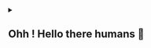 <div align="center">
<a href="https://github.com/offensive-vk/">
   <picture>
    <source media="(prefers-color-scheme: dark)" srcset="https://ssr-contributions-svg.vercel.app/_/offensive-vk?chart=3dbar&gap=0.6&scale=2&flatten=2&animation=wave&animation_duration=4&animation_delay=0.06&animation_amplitude=24&animation_frequency=0.1&animation_wave_center=0_3&format=svg&weeks=34&theme=native&dark=true">
    <source media="(prefers-color-scheme: light)" srcset="https://ssr-contributions-svg.vercel.app/_/offensive-vk?chart=3dbar&gap=0.6&scale=2&flatten=2&animation=wave&animation_duration=4&animation_delay=0.06&animation_amplitude=24&animation_frequency=0.1&animation_wave_center=0_3&format=svg&weeks=34&theme=native">
    <img alt="" src="[https://ssr-contributions-svg.vercel.app/_/offensive-vk?chart=3dbar&flatten=1&weeks=40&animation=wave&format=svg&gap=0.6&animation_frequency=0.2&animation_amplitude=20&theme=pink](https://ssr-contributions-svg.vercel.app/_/offensive-vk?chart=3dbar&gap=0.6&scale=2&flatten=2&animation=wave&animation_duration=4&animation_delay=0.06&animation_amplitude=24&animation_frequency=0.1&animation_wave_center=0_3&format=svg&weeks=34&theme=native)" >
  </picture>
</a>

</div>

<details>
   <summary><h2>Ohh ! Hello there humans 👋</h2></summary>

   <i>my short name : 11110100001000111111</i>

   <code>my full name : 01000100 01100001 01110111 01100111 00101100 00100000 01001001 00100000 01110111 01101111 01110010 01101011 00100000 01100110 01101111 01110010 00100000 01101101 01111001 00100000 01100010 01101111 01110011 01110011 00100000 01000000 01101111 01100110 01100110 01100101 01101110 01110011 01101001 01110110 01100101 00101101 01110110 01101011 00101110
   </code>
   
<details>
   <summary><b>What i did recently (logs)</b></summary>
<p>
  
<!--START_SECTION:activity-->
1. ❗ Opened issue [#119](https://github.com/offensive-vk/Classics/issues/119) in [offensive-vk/Classics](https://github.com/offensive-vk/Classics)
2. ❗ Opened issue [#118](https://github.com/offensive-vk/Classics/issues/118) in [offensive-vk/Classics](https://github.com/offensive-vk/Classics)
3. ❌ Closed PR [#117](https://github.com/offensive-vk/Classics/pull/117) in [offensive-vk/Classics](https://github.com/offensive-vk/Classics)
4. ❗ Opened issue [#116](https://github.com/offensive-vk/Classics/issues/116) in [offensive-vk/Classics](https://github.com/offensive-vk/Classics)
5. ❗ Opened issue [#115](https://github.com/offensive-vk/Classics/issues/115) in [offensive-vk/Classics](https://github.com/offensive-vk/Classics)
6. ❗ Opened issue [#114](https://github.com/offensive-vk/Classics/issues/114) in [offensive-vk/Classics](https://github.com/offensive-vk/Classics)
7. ❗ Opened issue [#113](https://github.com/offensive-vk/Classics/issues/113) in [offensive-vk/Classics](https://github.com/offensive-vk/Classics)
8. ❗ Opened issue [#111](https://github.com/offensive-vk/Classics/issues/111) in [offensive-vk/Classics](https://github.com/offensive-vk/Classics)
9. ❗ Opened issue [#110](https://github.com/offensive-vk/Classics/issues/110) in [offensive-vk/Classics](https://github.com/offensive-vk/Classics)
10. ❗ Opened issue [#109](https://github.com/offensive-vk/Classics/issues/109) in [offensive-vk/Classics](https://github.com/offensive-vk/Classics)
<!--END_SECTION:activity-->
  
</p>
</details>
</details>
